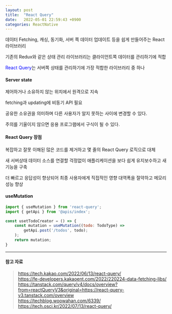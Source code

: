 ```yaml
---
layout: post
title:  "React Query"
date:   2022-05-01 22:59:43 +0900
categories: ReactNative
---
```


데이터 Fetching, 캐싱, 동기화, 서버 쪽 데이터 업데이트 등을 쉽게 만들어주는 React 라이브러리

기존의 Redux와 같은 상태 관리 라이브러리는 클라이언트쪽 데이터를 관리하기에 적합

<span style="background-color:white; color:blue">React Query</span>는 서버쪽 상태를 관리하기에 가장 적합한 라이브러리 중 하나

#### Server state
제어하거나 소유하지 않는 위치에서 원격으로 지속

fetching과 updating에 비동기 API 필요

공유한 소유권을 의미하며 다른 사용자가 알지 못하는 사이에 변경할 수 있다.

주의를 기울이지 않으면 응용 프로그램에서 구식이 될 수 있다.

#### React Query 장점
복잡하고 잘못 이해된 많은 코드를 제거하고 몇 줄의 React Query 로직으로 대체

새 서버상태 데이터 소스를 연결할 걱정없이 애플리케이션을 보다 쉽게 유지보수하고 새 기능을 구축

더 빠르고 응답성이 향상되어 최종 사용자에게 직접적인 영향
대역폭을 절약하고 메모리 성능 향상


#### useMutation
```javascript
import { useMutation } from 'react-query';
import { getApi } from '@apis/index';

const usetTodoCreator = () => {
	const mutation = useMutation((todo: TodoType) => 
		getApi.post('/todos', todo);
	);
	return mutation;
}
```



---
#### 참고 자료
> https://tech.kakao.com/2022/06/13/react-query/  
> https://fe-developers.kakaoent.com/2022/220224-data-fetching-libs/   
> https://tanstack.com/query/v4/docs/overview?from=reactQueryV3&original=https://react-query-v3.tanstack.com/overview    
> https://techblog.woowahan.com/6339/    
> https://tech.osci.kr/2022/07/13/react-query/    